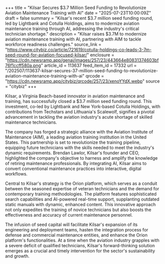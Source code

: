 +++
title = "Kilsar Secures $3.7 Million Seed Funding to Revolutionize Aviation Maintenance Training with AI"
date = "2025-07-23T10:00:09Z"
draft = false
summary = "Kilsar's recent $3.7 million seed funding round, led by Lightbank and Cotulla Holdings, aims to modernize aviation maintenance training through AI, addressing the industry's critical technician shortage."
description = "Kilsar raises $3.7M to modernize aviation maintenance training with AI, partnering with AIM to tackle workforce readiness challenges."
source_link = "https://www.citybiz.co/article/721619/cotulla-holdings-co-leads-3-7m-seed-round-for-aviation-focused-kilsar/"
enclosure = "https://cdn.newsramp.app/genai/images/257/23/443664e80831374603bf76f1ccff580a.png"
article_id = 113637
feed_item_id = 17332
url = "/202507/113637-kilsar-secures-37-million-seed-funding-to-revolutionize-aviation-maintenance-training-with-ai"
qrcode = "https://cdn.newsramp.app/citybiz/qrcode/257/23/xenoYYdX.webp"
source = "citybiz"
+++

<p>Kilsar, a Virginia Beach-based innovator in aviation maintenance and training, has successfully closed a $3.7 million seed funding round. This investment, co-led by Lightbank and New York-based Cotulla Holdings, with contributions from Techstars and Lithuania's Scalewolf, signifies a pivotal advancement in tackling the aviation industry's acute shortage of skilled maintenance technicians.</p><p>The company has forged a strategic alliance with the Aviation Institute of Maintenance (AIM), a leading aviation training institution in the United States. This partnership is set to revolutionize the training pipeline, equipping future technicians with the skills needed to meet the industry's dynamic requirements. Brendan Lawlor, Kilsar's founder and CEO, highlighted the company's objective to harness and amplify the knowledge of retiring maintenance professionals. By integrating AI, Kilsar aims to convert conventional maintenance practices into interactive, digital workflows.</p><p>Central to Kilsar's strategy is the Orion platform, which serves as a conduit between the seasoned expertise of veteran technicians and the demand for contemporary training methodologies. The platform features sophisticated search capabilities and AI-powered real-time support, supplanting outdated static manuals with dynamic, enhanced content. This innovative approach not only expedites the training of novice technicians but also boosts the effectiveness and accuracy of current maintenance personnel.</p><p>The infusion of seed capital will facilitate Kilsar's expansion of its engineering and deployment teams, hasten the integration process for defense and commercial maintenance entities, and enhance the Orion platform's functionalities. At a time when the aviation industry grapples with a severe deficit of qualified technicians, Kilsar's forward-thinking solution emerges as a crucial and timely intervention for the sector's sustainability and growth.</p>